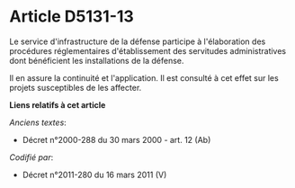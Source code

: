 # Article D5131-13

Le service d'infrastructure de la défense participe à l'élaboration des procédures réglementaires d'établissement des
servitudes administratives dont bénéficient les installations de la défense.

Il en assure la continuité et l'application. Il est consulté à cet effet sur les projets susceptibles de les affecter.

**Liens relatifs à cet article**

_Anciens textes_:

  - Décret n°2000-288 du 30 mars 2000 - art. 12 (Ab)

_Codifié par_:

  - Décret n°2011-280 du 16 mars 2011 (V)
